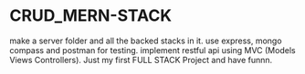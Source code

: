 # CRUD_MERN-STACK
make a server folder and all the backed stacks in it. use express, mongo compass and postman for testing.
implement restful api using MVC (Models Views Controllers). Just my first FULL STACK Project and have funnn.

